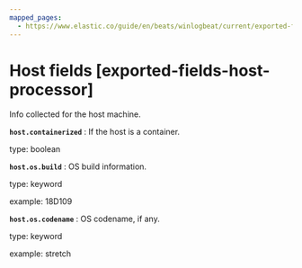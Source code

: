 ```yaml
---
mapped_pages:
  - https://www.elastic.co/guide/en/beats/winlogbeat/current/exported-fields-host-processor.html
---
```


<!-- This file is generated! See scripts/generate_fields_docs.py -->

# Host fields [exported-fields-host-processor]

Info collected for the host machine.

**`host.containerized`**
:   If the host is a container.

type: boolean


**`host.os.build`**
:   OS build information.

type: keyword

example: 18D109


**`host.os.codename`**
:   OS codename, if any.

type: keyword

example: stretch


